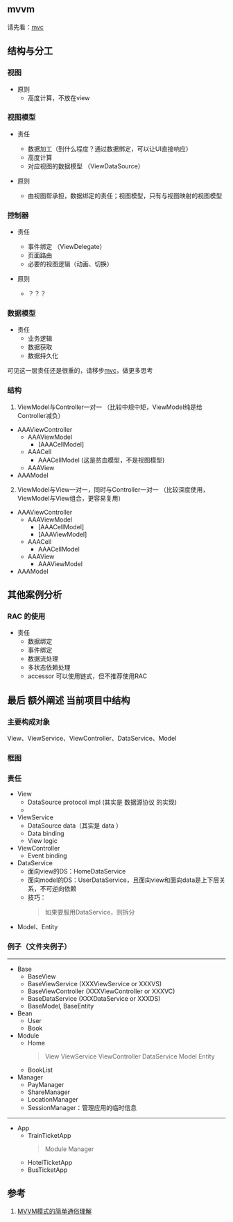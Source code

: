 ## mvvm

请先看：[mvc](mvc.md)

## 结构与分工

### 视图

* 原则
	- 高度计算，不放在view

### 视图模型 

* 责任
	- 数据加工（到什么程度？通过数据绑定，可以让UI直接响应）
	- 高度计算
	- 对应视图的数据模型 （ViewDataSource）

* 原则
	- 由视图帮承担，数据绑定的责任；视图模型，只有与视图映射的视图模型

### 控制器

* 责任
	- 事件绑定 （ViewDelegate）
	- 页面路由
	- 必要的视图逻辑（动画、切换）

* 原则
	- ？？？

### 数据模型

* 责任
	- 业务逻辑
	- 数据获取
	- 数据持久化

可见这一层责任还是很重的，请移步[mvc](mvc.md)，做更多思考

### 结构

1. ViewModel与Controller一对一 （比较中规中矩，ViewModel纯是给Controller减负）

* AAAViewController
	- AAAViewModel
		- [AAACellModel]
	- AAACell
		- AAACellModel (这是贫血模型，不是视图模型)
	- AAAView
* AAAModel

2. ViewModel与View一对一，同时与Controller一对一 （比较深度使用，ViewModel与View组合，更容易复用）

* AAAViewController
	- AAAViewModel
		- [AAACellModel]
		- [AAAViewModel]
	- AAACell
		- AAACellModel
	- AAAView
		- AAAViewModel
* AAAModel

## 其他案例分析

### RAC 的使用

* 责任
	- 数据绑定
	- 事件绑定
	- 数据流处理
	- 多状态依赖处理
	- accessor 可以使用链式，但不推荐使用RAC


## 最后 额外阐述 当前项目中结构

### 主要构成对象

View、ViewService、ViewController、DataService、Model

### 框图


### 责任

* View
	- DataSource protocol impl (其实是 数据源协议 的实现)
	- 
* ViewService
	- DataSource data（其实是 data ）
	- Data binding
	- View logic
* ViewController
	- Event binding
* DataService
	- 面向view的DS：HomeDataService
	- 面向model的DS：UserDataService，且面向view和面向data是上下层关系，不可逆向依赖
	- 技巧：
		> 如果要服用DataService，则拆分
* Model、Entity


### 例子（文件夹例子）

---
* Base
	- BaseView
	- BaseViewService (XXXViewService or XXXVS)
	- BaseViewController (XXXViewController or XXXVC)
	- BaseDataService (XXXDataService or XXXDS)
	- BaseModel, BaseEntity
* Bean
	- User
	- Book
* Module
	- Home
		> View
		> ViewService
		> ViewController
		> DataService
		> Model
		> Entity
	- BookList
* Manager
	- PayManager
	- ShareManager
	- LocationManager
	- SessionManager：管理应用的临时信息

---
* App
	- TrainTicketApp
		> Module
		> Manager
	- HotelTicketApp
	- BusTicketApp


## 参考

1. [MVVM模式的简单通俗理解](http://www.open-open.com/lib/view/open1483067348480.html)